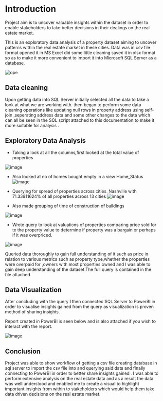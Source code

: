 # Introduction
Project aim is to uncover valuable insights within the dataset in order to enable stakeholders to take better decisions  in their dealings on the real estate market.

This is an exploratory data analysis of a property dataset aiming to uncover patterns within the real estate market in these cities.
Data was in csv file format opened it in MS Excel did some little cleaning saved it in xlsx format so as to make it more convenient to import it into Microsoft SQL Server as a database.


![ope](https://user-images.githubusercontent.com/107225504/226689468-203bb903-ac2a-4087-a023-0bf0cfcf93e8.jpg)

## Data cleaning
Upon getting data into SQL Server initially selected all the data to take a look at what we are working with. then began to perform some data cleaning operations like updating null rows in property address using self-join ,seperating address data and some other changes to the data which can all be seen in the SQL script attached to this documentation to make it more suitable for analysis .

## Exploratory Data Analysis
* Taking a look at all the columns,first looked at the total value of properties

![image](https://user-images.githubusercontent.com/107225504/226691692-8aa9fe7f-8c03-4910-950b-9575490b04c6.png)

* Also looked at no of homes bought empty in a view Home_Status
![image](https://user-images.githubusercontent.com/107225504/226691583-61243110-2a67-4b31-bb22-d1044db91a09.png)
 
* Querying for spread of properties across cities. Nashville with 71.33911624% of all properties across 13 cities
![image](https://user-images.githubusercontent.com/107225504/226693012-8604cf5f-ef2d-4213-8856-1d9057f06fb0.png)

* Also made grouping of time of construction of buildings

![image](https://user-images.githubusercontent.com/107225504/226691827-e3b2959f-b8d8-4024-824e-d845cfdd4d9c.png)


* Wrote query to look at valuations of properties comparing price sold for to the property value to determine if property was a bargain or perhaps  if it was overpriced.

![image](https://user-images.githubusercontent.com/107225504/226688417-bed9f677-71d2-43f3-a00a-b9c562e0b179.png)

Queried data thoroughly to gain full understanding of it such as price in relation to various metrics such as property type,whether the properties were overpaid for ,owners with most properties owned
and I was able to gain deep understanding of the dataset.The full query is contained in the file attached. 

## Data Visualization
After concluding with the query I then connected SQL Server to PowerBI in order to visualise insights gained from the query as visualization is proven method of sharing insights.

Report created in PowerBI is seen below and is also attached if you wish to interact with the report.

![image](https://user-images.githubusercontent.com/107225504/227245743-335d60ed-a065-4566-a6b0-e699b66ac64a.png)

## Conclusion
Project was able to show workflow of getting a csv file creating database in sql server to import the csv file into and querying said data and finally connecting to PowerBI in order to better share insights gained .
I was able to perform extensive analysis on the real estate data and as a result the data was well understood and enabled me to create a visual to highlight important insights from within to stakeholders which would help them take data driven decisions on the real estate market.


